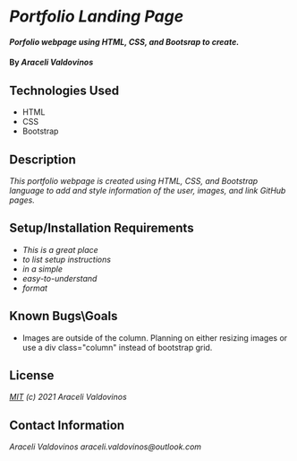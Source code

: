 # _Portfolio Landing Page_

#### _Porfolio webpage using HTML, CSS, and Bootsrap to create._

#### By _Araceli Valdovinos_

## Technologies Used

* HTML
* CSS
* Bootstrap

## Description

_This portfolio webpage is created using HTML, CSS, and Bootstrap language to add and style information of the user, images, and link GitHub pages._

## Setup/Installation Requirements

* _This is a great place_
* _to list setup instructions_
* _in a simple_
* _easy-to-understand_
* _format_


## Known Bugs\Goals

* Images are outside of the column. Planning on either resizing images or use a div class="column" instead of bootstrap grid.


## License

_[MIT](https://opensource.org/licenses/MIT) (c) 2021 Araceli Valdovinos_

## Contact Information

_Araceli Valdovinos araceli.valdovinos@outlook.com_